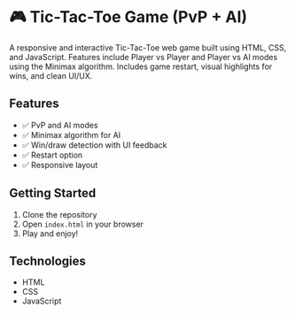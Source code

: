 # 🎮 Tic-Tac-Toe Game (PvP + AI)

A responsive and interactive Tic-Tac-Toe web game built using HTML, CSS, and JavaScript. Features include Player vs Player and Player vs AI modes using the Minimax algorithm. Includes game restart, visual highlights for wins, and clean UI/UX.

## Features
- ✅ PvP and AI modes
- ✅ Minimax algorithm for AI
- ✅ Win/draw detection with UI feedback
- ✅ Restart option
- ✅ Responsive layout

## Getting Started
1. Clone the repository
2. Open `index.html` in your browser
3. Play and enjoy!

## Technologies
- HTML
- CSS
- JavaScript


